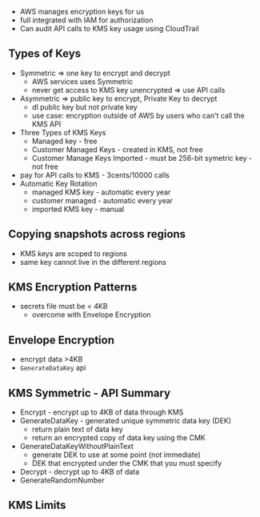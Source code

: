   
- AWS manages encryption keys for us
- full integrated with IAM for authorization
- Can audit API calls to KMS key usage using CloudTrail

## Types of Keys

- Symmetric ⇒ one key to encrypt and decrypt
    - AWS services uses Symmetric
    - never get access to KMS key unencrypted ⇒ use API calls
- Asymmetric ⇒ public key to encrypt, Private Key to decrypt
    - dl public key but not private key
    - use case: encryption outside of AWS by users who can’t call the KMS API
- Three Types of KMS Keys
    - Managed key - free
    - Customer Managed Keys - created in KMS, not free
    - Customer Manage Keys Imported - must be 256-bit symetric key - not free
- pay for API calls to KMS - 3cents/10000 calls
- Automatic Key Rotation
    - managed KMS key - automatic every year
    - customer managed - automatic every year
    - imported KMS key - manual

## Copying snapshots across regions

- KMS keys are scoped to regions
- same key cannot live in the different regions

## KMS Encryption Patterns

- secrets file must be < 4KB
    - overcome with Envelope Encryption


## Envelope Encryption

- encrypt data >4KB
- `GenerateDataKey` api

  

## KMS Symmetric - API Summary

- Encrypt - encrypt up to 4KB of data through KMS
- GenerateDataKey - generated unique symmetric data key (DEK)
    - return plain text of data key
    - return an encrypted copy of data key using the CMK
- GenerateDataKeyWithoutPlainText
    - generate DEK to use at some point (not immediate)
    - DEK that encrypted under the CMK that you must specify
- Decrypt - decrypt up to 4KB of data
- GenerateRandomNumber

## KMS Limits
